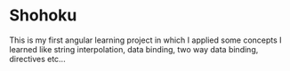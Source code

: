 # Shohoku
This is my first angular learning project in which I applied some concepts I learned like string interpolation, data binding, two way data binding, directives etc...
